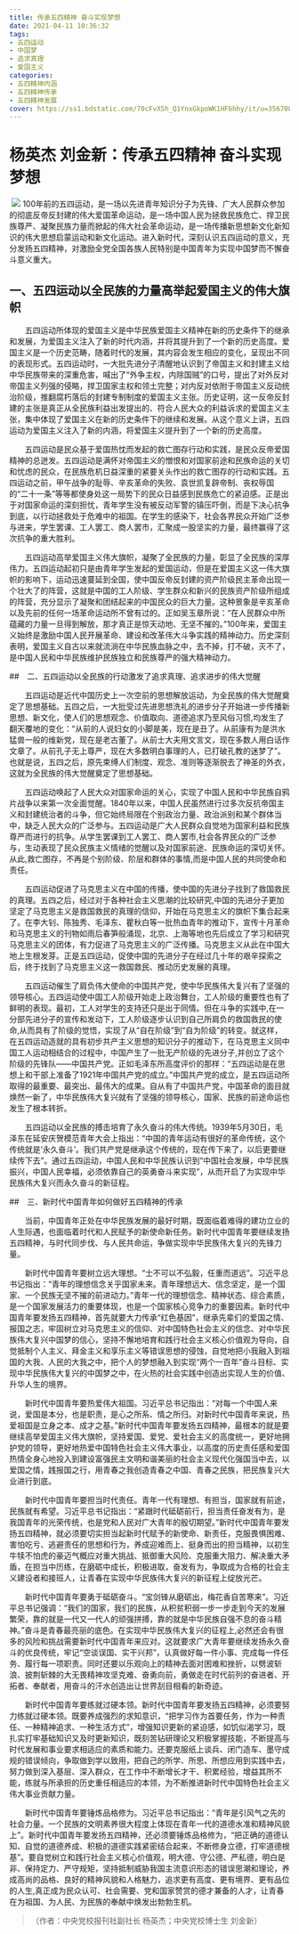 ```yaml
---
title: 传承五四精神 奋斗实现梦想
date: 2021-04-11 10:36:32
tags:
- 五四运动
- 中国梦 
- 追求真理
- 爱国主义
categories:
- 五四精神内涵
- 五四精神传承
- 五四精神发展
cover: https://ss1.bdstatic.com/70cFvXSh_Q1YnxGkpoWK1HF6hhy/it/u=3567089916,3284585915&fm=11&gp=0.jpg
---
```


#  杨英杰 刘金新：传承五四精神 奋斗实现梦想

​		![](五四青年节.jpg)
                                100年前的五四运动，是一场以先进青年知识分子为先锋、广大人民群众参加的彻底反帝反封建的伟大爱国革命运动，是一场中国人民为拯救民族危亡、捍卫民族尊严、凝聚民族力量而掀起的伟大社会革命运动，是一场传播新思想新文化新知识的伟大思想启蒙运动和新文化运动。进入新时代，深刻认识五四运动的意义，充分发扬五四精神，对激励全党全国各族人民特别是中国青年为实现中国梦而不懈奋斗意义重大。

## 一、五四运动以全民族的力量高举起爱国主义的伟大旗帜

　　五四运动所体现的爱国主义是中华民族爱国主义精神在新的历史条件下的继承和发展，为爱国主义注入了新的时代内涵，并将其提升到了一个新的历史高度。爱国主义是一个历史范畴，随着时代的发展，其内容会发生相应的变化，呈现出不同的表现形式。五四运动时，一大批先进分子清醒地认识到了帝国主义和封建主义给中华民族带来的深重危害，喊出了“外争主权，内除国贼”的口号，提出了对外反对帝国主义列强的侵略，捍卫国家主权和领土完整；对内反对依附于帝国主义反动统治阶级，推翻腐朽落后的封建专制制度的爱国主义主张。历史证明，这一反帝反封建的主张是真正从全民族利益出发提出的、符合人民大众的利益诉求的爱国主义主张，集中体现了爱国主义在新的历史条件下的继续和发展。从这个意义上讲，五四运动为爱国主义注入了新的内涵，将爱国主义提升到了一个新的历史高度。

　　五四运动是民众基于爱国热忱而发起的救亡图存行动和实践，是民众反帝爱国精神的总迸发。五四运动是满怀对帝国主义的憎恨和对国家前途和民族命运的关切和忧虑的民众，在民族危机日益深重的紧要关头作出的救亡图存的行动和实践。五四运动之前，甲午战争的耻辱、辛亥革命的失败、袁世凯复辟帝制、丧权辱国的“二十一条”等等都使身处这一局势下的民众日益感到民族危亡的紧迫感。正是出于对国家命运的深刻担忧，青年学生没有被反动军警的镇压吓倒，而是下决心抗争到底，以行动拯救处于危难中的祖国。在学生的感染下，社会各界民众开始广泛参与进来，学生罢课、工人罢工、商人罢市，汇聚成一股坚实的力量，最终赢得了这次抗争的重大胜利。

　　五四运动高举爱国主义伟大旗帜，凝聚了全民族的力量，彰显了全民族的深厚伟力。五四运动起初只是由青年学生发起的爱国运动，但是在爱国主义这一伟大旗帜的影响下，运动迅速蔓延到全国，使中国反帝反封建的资产阶级民主革命出现一个壮大了的阵营，这就是中国的工人阶级、学生群众和新兴的民族资产阶级所组成的阵营，充分显示了凝聚和团结起来的中国民众的巨大力量。这种景象是辛亥革命以及先前的任何一场革命运动所不曾有过的。正如吴玉章所说：“在人民群众中所蕴藏的力量一旦得到解放，那才真正是惊天动地、无坚不摧的。”100年来，爱国主义始终是激励中国人民开展革命、建设和改革伟大斗争实践的精神动力。历史深刻表明，爱国主义自古以来就流淌在中华民族血脉之中，去不掉，打不破，灭不了，是中国人民和中华民族维护民族独立和民族尊严的强大精神动力。

##　二、五四运动以全民族的行动激发了追求真理、追求进步的伟大觉醒

　　五四运动是近代中国历史上一次空前的思想解放运动，为全民族的伟大觉醒奠定了思想基础。五四之后，一大批受过先进思想洗礼的进步分子开始进一步传播新思想、新文化，使人们的思想观念、价值取向、道德追求乃至风俗习惯,均发生了翻天覆地的变化：“从前的人说妇女的小脚是美，现在是丑了。从前康有为是洪水猛兽一般的维新党，现在是老古董了。从前士大夫用文言文，现在多数人用白话作文章了。从前孔子无上尊严，现在大多数明白事理的人，已打破孔教的迷梦了”。也就是说，五四之后，原先束缚人们制度、观念、准则等逐渐脱去了神圣的外衣，这就为全民族的伟大觉醒奠定了思想基础。

　　五四运动唤起了人民大众对国家命运的关心，实现了中国人民和中华民族自鸦片战争以来第一次全面觉醒。1840年以来，中国人民虽然进行过多次反抗帝国主义和封建统治者的斗争，但它始终局限在个别政治力量、政治派别和某个群体当中，缺乏人民大众的广泛参与。五四运动是广大人民群众自觉地为国家利益和民族尊严而进行的抗争。从学生罢课到工人罢工、商人罢市,社会各界民众的广泛参与，生动表现了民众民族主义情绪的觉醒以及对国家前途、民族命运的深切关怀。从此,救亡图存，不再是个别阶级、阶层和群体的事情,而是中国人民的共同使命和责任。

　　五四运动促进了马克思主义在中国的传播，使中国的先进分子找到了救国救民的真理。五四之后，经过对于各种社会主义思潮的比较研究,中国的先进分子更加坚定了马克思主义是救国救民的真理的信仰，开始在马克思主义的旗帜下集合起来了。在李大钊、陈独秀、毛泽东、瞿秋白等一批热血青年的推动下，宣传十月革命和马克思主义的刊物如雨后春笋般涌现，北京、上海等地也先后成立了学习和研究马克思主义的团体，有力促进了马克思主义的广泛传播。马克思主义从此在中国大地上生根发芽。正是五四运动，促使中国的先进分子在经过几十年的艰辛探索之后，终于找到了马克思主义这一救国救民、推动历史发展的真理。

　　五四运动催生了肩负伟大使命的中国共产党，使中华民族伟大复兴有了坚强的领导核心。五四运动使中国工人阶级开始走上政治舞台，工人阶级的重要性也有了鲜明的表现。最初，工人对学生的支持还只是出于同情。但在斗争的实践中,在一分部先进分子的宣传和发动下，工人阶级逐步认识到自己所肩负的救国救民的使命,从而具有了阶级的觉悟，实现了从“自在阶级”到“自为阶级”的转变。就这样，在五四运动造就的具有初步共产主义思想的知识分子的推动下，在马克思主义同中国工人运动相结合的过程中，中国产生了一批无产阶级的先进分子,并创立了这个阶级的先锋队——中国共产党。正如毛泽东所高度评价的那样：“五四运动是在思想上和干部上准备了1921年中国共产党的成立。”中国共产党的成立，是五四运动所取得的最重要、最突出、最伟大的成果。自从有了中国共产党，中国革命的面目就焕然一新了，中华民族伟大复兴就有了坚强的领导核心，国家、民族的前途命运也发生了根本转折。

　　五四运动以全民族的搏击培育了永久奋斗的伟大传统。1939年5月30日，毛泽东在延安庆贺模范青年大会上指出：“中国的青年运动有很好的革命传统，这个传统就是‘永久奋斗’。我们共产党是继承这个传统的，现在传下来了，以后更要继续传下去”。通过五四运动，中国人民和中华民族认识到“中国社会发展，中华民族振兴，中国人民幸福，必须依靠自己的英勇奋斗来实现”，从而开启了为实现中华民族伟大复兴而永久奋斗的新征程。

##　三、新时代中国青年如何做好五四精神的传承

　　当前，中国青年正处在中华民族发展的最好时期，既面临着难得的建功立业的人生际遇，也面临着时代和人民赋予的新使命新任务。新时代中国青年要继续发扬五四精神，与时代同步伐、与人民共命运，争做实现中华民族伟大复兴的先锋力量。

　　新时代中国青年要树立远大理想。“士不可以不弘毅，任重而道远”。习近平总书记指出：“青年的理想信念关乎国家未来。青年理想远大、信念坚定，是一个国家、一个民族无坚不摧的前进动力。”青年一代的理想信念、精神状态、综合素质，是一个国家发展活力的重要体现，也是一个国家核心竞争力的重要因素。新时代中国青年要发扬五四精神，首先就要大力传承“红色基因”，继承先辈们的爱国之情、报国之志，牢固树立对马克思主义的信仰、对中国特色社会主义的信念、对中华民族伟大复兴中国梦的信心，坚持不懈地培育和践行社会主义核心价值观为导向，自觉抵制个人主义、拜金主义和享乐主义等错误思想的侵蚀，自觉地把小我融入到祖国的大我、人民的大我之中，把个人的梦想融入到实现“两个一百年”奋斗目标、实现中华民族伟大复兴的中国梦之中，在火热的社会实践中创造出实现人生的价值、升华人生的境界。

　　新时代中国青年要热爱伟大祖国。习近平总书记指出：“对每一个中国人来说，爱国是本分，也是职责，是心之所系、情之所归。对新时代中国青年来说，热爱祖国是立身之本、成才之基。”新时代中国青年要发扬五四精神，最根本的就是要继续高举爱国主义伟大旗帜，坚持爱国、爱党、爱社会主义的高度统一，更好地拥护党的领导，更好地热爱中国特色社会主义伟大事业，以高度的历史责任感和爱国热情全身心地投入到建设富强民主文明和谐美丽的社会主义现代化强国当中去，以爱国之情，践报国之行，用青春之我创造青春之中国、青春之民族，把民族复兴大业进行到底。

　　新时代中国青年要担当时代责任。青年一代有理想、有担当，国家就有前途，民族就有希望。习近平总书记指出：“紧跟时代砥砺前行，担当责任奋发有为，是我国青年的光荣传统，也是党和人民对广大青年的殷切期望。”新时代中国青年要发扬五四精神，就必须要切实担当起新时代赋予的新使命、新责任，克服畏惧困难、害怕吃亏、逃避责任的思想和行为，养成迎难而上、挺身而出的担当精神，以初生牛犊不怕虎的豪迈气概应对重大挑战、抵御重大风险、克服重大阻力、解决重大矛盾，在担当中历练，在磨砺中成长，积极进取，奋发有为，争取成为合格的社会主义建设者和接班人，让青春在实现中华民族伟大复兴的新征程上绽放光芒。

　　新时代中国青年要勇于砥砺奋斗。“宝剑锋从磨砺出，梅花香自苦寒来”。习近平总书记强调：“我们的国家，我们的民族，从积贫积弱一步一步走到今天的发展繁荣，靠的就是一代又一代人的顽强拼搏，靠的就是中华民族自强不息的奋斗精神。”奋斗是青春最亮丽的底色。在实现中华民族伟大复兴的征程上,必然还会有很多的风险和挑战需要新时代中国青年来应对。这就要求广大青年要继续发扬永久奋斗的优良传统，牢记“空谈误国、实干兴邦”，认真做好每一件小事、完成每一件任务、履行每一项职责。同时还要以乐观向上的精神去面对困难和挫折，以劈波斩浪、披荆斩棘的大无畏精神攻坚克难、奋勇向前，勇做走在时代前列的奋进者、开拓者、奉献者，用奋斗的汗水创造出让世界刮目相看的新奇迹。

　　新时代中国青年要练就过硬本领。新时代中国青年要发扬五四精神，必须要努力练就过硬本领。既要养成强烈的求知意识，“把学习作为首要任务，作为一种责任、一种精神追求、一种生活方式”，增强知识更新的紧迫感，如饥似渴学习，既扎实打牢基础知识又及时更新知识，既刻苦钻研理论又积极掌握技能，不断提高与时代发展和事业要求相适应的素质和能力。还要克服纸上谈兵、闭门造车、墨守成规的错误倾向，争取做到学以致用，把自己的所学、所思、所想应用到实践中去，努力做到深入基层、深入群众，在工作中不断增长才干、积累经验，增益其所不能，练就与所承担的历史重任相适应的本领，为不断推进新时代中国特色社会主义伟大事业贡献力量。

　　新时代中国青年要锤炼品格修为。习近平总书记指出：“青年是引风气之先的社会力量。一个民族的文明素养很大程度上体现在青年一代的道德水准和精神风貌上”。新时代中国青年要发扬五四精神，还必须要锤炼品格修为，“把正确的道德认知、自觉的道德养成、积极的道德实践紧密结合起来，不断修身立德，打牢道德根基”。要自觉树立和践行社会主义核心价值观，明大德、守公德、严私德，明白是非、保持定力、严守规矩，坚持抵制威胁我国主流意识形态的错误思潮和理论，养成高尚的品格、良好的精神风貌和人格魅力，追求更有高度、更有境界、更有品位的人生,真正成为民众认可、社会需要、党和国家赞赏的德才兼备的人才，让青春在为祖国、为人民、为民族的奉献中焕发出勃勃生机。

> （作者：中央党校报刊社副社长  杨英杰；中央党校博士生 刘金新）